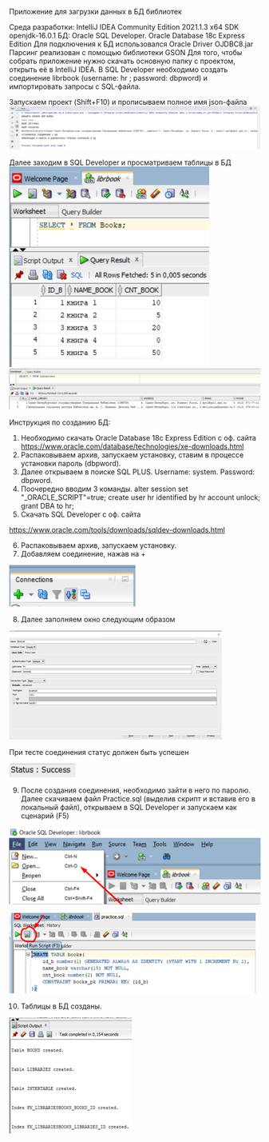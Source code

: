 Приложение для загрузки данных в БД библиотек

Среда разработки: IntelliJ IDEA Community Edition 2021.1.3 x64 
SDK openjdk-16.0.1 БД: Oracle SQL Developer. Оracle Database 18c Express Edition 
Для подключения к БД использовался Oracle Driver OJDBC8.jar Парсинг реализован с помощью библиотеки GSON
Для того, чтобы собрать приложение нужно скачать основную папку с проектом, открыть её в IntelliJ IDEA. 
В SQL Developer необходимо создать соединение librbook (username: hr ; password: dbpword) и импортировать запросы с SQL-файла.

Запускаем проект (Shift+F10) и прописываем полное имя json-файла
![alt text](https://github.com/Gamid-Dibirov/ParseProject/blob/main/img1.png?raw=true)

Далее заходим в SQL Developer и просматриваем таблицы в БД  
![alt text](https://github.com/Gamid-Dibirov/ParseProject/blob/main/img2.png?raw=true)
![alt text](https://github.com/Gamid-Dibirov/ParseProject/blob/main/img3.png?raw=true)

Инструкция по созданию БД:
1.	Необходимо скачать Oracle Database 18c Express Edition с оф. сайта https://www.oracle.com/database/technologies/xe-downloads.html
2.	Распаковываем архив, запускаем установку, ставим в процессе установки пароль (dbpword).
3.	Далее открываем в поиске SQL PLUS. Username: system. Password: dbpword.
4.	Поочередно вводим 3 команды.
alter session set "_ORACLE_SCRIPT"=true; 
create user hr identified by hr account unlock; 
grant DBA to hr;
5.	Скачать SQL Developer с оф. сайта

https://www.oracle.com/tools/downloads/sqldev-downloads.html

6.	Распаковываем архив, запускаем установку.
7.	Добавляем соединение, нажав на +

![alt text](https://github.com/Gamid-Dibirov/ParseProject/blob/main/4.png?raw=true)

8.	Далее заполняем окно следующим образом 

![alt text](https://github.com/Gamid-Dibirov/ParseProject/blob/main/5.png?raw=true)

При тесте соединения статус должен быть успешен

![alt text](https://github.com/Gamid-Dibirov/ParseProject/blob/main/6.png?raw=true)

9.	После создания соединения, необходимо зайти в него по паролю. Далее скачиваем файл Practice.sql (выделив скрипт и вставив его в локальный файл), открываем в SQL Developer и запускаем как сценарий (F5)

![alt text](https://github.com/Gamid-Dibirov/ParseProject/blob/main/7.png?raw=true)

![alt text](https://github.com/Gamid-Dibirov/ParseProject/blob/main/8.png?raw=true)

10.	Таблицы в БД созданы.

![alt text](https://github.com/Gamid-Dibirov/ParseProject/blob/main/9.png?raw=true)
